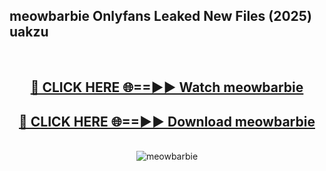 <h2>meowbarbie Onlyfans Leaked New Files (2025) uakzu</h2>
<br>
<div align="center">
<h2><a href="https://mediafiles.top/meowbarbie&ref=git" rel="nofollow">🔴 CLICK HERE 🌐==►► Watch meowbarbie</a></h2>
<h2><a href="https://mediafiles.top/meowbarbie&ref=git" rel="nofollow">🔴 CLICK HERE 🌐==►► Download meowbarbie</a></h2>
<br>
<a href="https://mediafiles.top/meowbarbie&ref=git" rel="nofollow" data-target="animated-image.originalLink"><img src="https://i.ibb.co.com/xMMVF88/686577567.gif" alt="meowbarbie" style="max-width: 100%; display: inline-block;" data-target="animated-image.originalImage"></a>
</div>
<br>
<br>